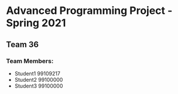 # Advanced Programming Project - Spring 2021
## Team 36

### Team Members:
- Student1 99109217
- Student2 99100000
- Student3 99100000
